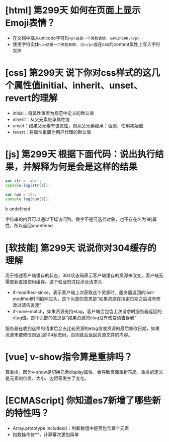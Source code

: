 # [html] 第299天 如何在页面上显示Emoji表情？

- 在文档中插入unicode字符码`<p>这是一个笑脸表情: &#x1F600;</p>`
- 使用字符实体`<p>这是一个笑脸表情: 😊</p>`或在css的content属性上写入字符实体

# [css] 第299天 说下你对css样式的这几个属性值initial、inherit、unset、revert的理解

- initial：将属性重置为规范中定义的默认值
- inherit：从父元素继承属性值
- unset：如果父元素有该属性，则从父元素继承；否则，使用初始值
- revert：将属性重置为用户代理的默认值

# [js] 第299天 根据下面代码：说出执行结果，并解释为何是会是这样的结果

```javascript
var str = 'abc';
console.log(str[1]);

var num = 123;
console.log(num[1]);
```
b
undefined

字符串的内容可以通过下标访问到。数字不是可迭代对象，也不存在名为1的属性，所以返回undefined

# [软技能] 第299天 说说你对304缓存的理解

用于描述客户端缓存的状态，304状态码表示客户端缓存的资源未改变，客户端无需更新直接使用缓存。这个验证的过程涉及请求头
- if-modified-since，表示客户端上次获取这个资源时，服务器返回的last-modified时间戳响应头，这个头部的意思是“如果资源在指定日期之后没有修改过请告诉我”
- if-none-match，如果资源支持etag，客户端会包含上次请求时服务器返回的etag值。这个头部的意思是“如果资源的etag没有改变请告诉我”

服务器在收到这样的请求后会去比较资源的etag值或资源的最后修改日期，如果资源未被修改则返回304状态码，否则就会返回资源文件的内容。

# [vue] v-show指令算是重排吗？

算重排，因为v-show是切换元素display属性，会导致页面重新布局。重排的定义是元素的位置、大小、边距等发生了变化。

# [ECMAScript] 你知道es7新增了哪些新的特性吗？

- Array.prototype.includes()：判断数组中是否包含某个元素
- 指数操作符**，计算幂次更加简单
